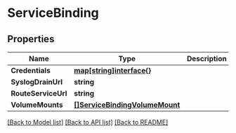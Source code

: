 # ServiceBinding

## Properties

Name | Type | Description | Notes
------------ | ------------- | ------------- | -------------
**Credentials** | [**map[string]interface{}**](.md) |  | [optional] 
**SyslogDrainUrl** | **string** |  | [optional] 
**RouteServiceUrl** | **string** |  | [optional] 
**VolumeMounts** | [**[]ServiceBindingVolumeMount**](ServiceBindingVolumeMount.md) |  | [optional] 

[[Back to Model list]](../README.md#documentation-for-models) [[Back to API list]](../README.md#documentation-for-api-endpoints) [[Back to README]](../README.md)


